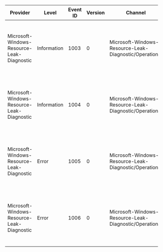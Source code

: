 Provider                                    |  Level        |  Event ID  |  Version  |  Channel                                                 |  Task                          |  Opcode                                                                        |  Keyword                |  Message
--------------------------------------------|---------------|------------|-----------|----------------------------------------------------------|--------------------------------|--------------------------------------------------------------------------------|-------------------------|---------------------------------------------------------------------------
Microsoft-Windows-Resource-Leak-Diagnostic  |  Information  |  1003      |  0        |  Microsoft-Windows-Resource-Leak-Diagnostic/Operational  |  Memory Leak Diagnosis Events  |  Events logged when the Windows Resource Leak Diagnostic initiates diagnosis.  |  Memory leak diagnosis  |  Windows initiated memory leak diagnostics on {ProcessImageName}.
Microsoft-Windows-Resource-Leak-Diagnostic  |  Information  |  1004      |  0        |  Microsoft-Windows-Resource-Leak-Diagnostic/Operational  |  Memory Leak Diagnosis Events  |  Events logged when the Windows Resource Leak Diagnostic completes diagnosis.  |  Memory leak diagnosis  |  Windows completed memory leak diagnostics on {ProcessImageName}.
Microsoft-Windows-Resource-Leak-Diagnostic  |  Error        |  1005      |  0        |  Microsoft-Windows-Resource-Leak-Diagnostic/Operational  |  Memory Leak Diagnosis Events  |  Events logged when the Windows Resource Leak Diagnostic initiates diagnosis.  |  Memory leak diagnosis  |  Windows failed to initiate memory leak diagnostics on {ProcessImageName}.
Microsoft-Windows-Resource-Leak-Diagnostic  |  Error        |  1006      |  0        |  Microsoft-Windows-Resource-Leak-Diagnostic/Operational  |  Memory Leak Diagnosis Events  |  Events logged when the Windows Resource Leak Diagnostic completes diagnosis.  |  Memory leak diagnosis  |  Windows failed to complete memory leak diagnostics on {ProcessImageName}.